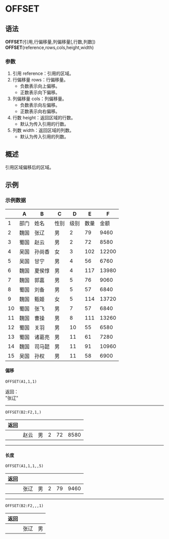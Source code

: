 # OFFSET

## 语法

**OFFSET**(引用,行偏移量,列偏移量[,行数,列数])  
**OFFSET**(reference,rows,cols,height,width)

### 参数

1. 引用 reference：引用的区域。
2. 行偏移量 rows：行偏移量。
    - 负数表示向上偏移。
    - 正数表示向下偏移。
3. 列偏移量 cols：列偏移量。
    - 负数表示向左偏移。
    - 正数表示向右偏移。
4. 行数 height：返回区域的行数。
    - 默认为传入引用的行数。
5. 列数 width：返回区域的列数。
    - 默认为传入引用的列数。

## 概述

引用区域偏移后的区域。

## 示例

### 示例数据

|     | A    | B      | C    | D    | E    | F     |
| --- | ---- | ------ | ---- | ---- | ---- | ----- |
| 1   | 部门 | 姓名   | 性别 | 级别 | 数量 | 金额  |
| 2   | 魏国 | 张辽   | 男   | 2    | 79   | 9460  |
| 3   | 蜀国 | 赵云   | 男   | 2    | 72   | 8580  |
| 4   | 吴国 | 孙尚香 | 女   | 3    | 102  | 12200 |
| 5   | 吴国 | 甘宁   | 男   | 4    | 56   | 6760  |
| 6   | 魏国 | 夏侯惇 | 男   | 4    | 117  | 13980 |
| 7   | 魏国 | 郭嘉   | 男   | 5    | 76   | 9060  |
| 8   | 蜀国 | 刘备   | 男   | 5    | 57   | 6840  |
| 9   | 魏国 | 甄姬   | 女   | 5    | 114  | 13720 |
| 10  | 蜀国 | 张飞   | 男   | 7    | 57   | 6840  |
| 11  | 魏国 | 曹操   | 男   | 8    | 111  | 13260 |
| 12  | 蜀国 | 关羽   | 男   | 10   | 55   | 6580  |
| 13  | 蜀国 | 诸葛亮 | 男   | 11   | 61   | 7280  |
| 14  | 魏国 | 司马懿 | 男   | 11   | 91   | 10960 |
| 15  | 吴国 | 孙权   | 男   | 11   | 58   | 6900  |

#### 偏移

```excel
OFFSET(A1,1,1)
```

返回：  
"张辽"

---

```excel
OFFSET(B2:F2,1,)
```

| 返回 |      |     |     |     |      |
| ---- | ---- | --- | --- | --- | ---- |
|      | 赵云 | 男  | 2   | 72  | 8580 |

---

#### 长度

```excel
OFFSET(A1,1,1,,5)
```

| 返回 |      |     |     |     |      |
| ---- | ---- | --- | --- | --- | ---- |
|      | 张辽 | 男  | 2   | 79  | 9460 |

---

```excel
OFFSET(B2:F2,,,1)
```

| 返回 |      |     |
| ---- | ---- | --- |
|      | 张辽 | 男  |
